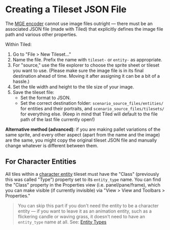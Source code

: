# Creating a Tileset JSON File

The [MGE encoder](../encoder/mge_encoder) cannot use image files outright — there must be an associated JSON file (made with Tiled) that explicitly defines the image file path and various other properties.

Within Tiled:

1. Go to "File > New Tileset…"
2. Name the file. Prefix the name with `tileset-` or `entity-` as appropriate.
3. For "source," use the file explorer to choose the sprite sheet or tileset you want to use. (Please make sure the image file is in its final destination ahead of time. Moving it after assigning it can be a bit of a hassle.)
4. Set the tile width and height to the tile size of your image.
5. Save the tileset file:
	- Set the format to JSON.
	- Set the correct destination folder: `scenario_source_files/entities/` for entities and their portraits, and `scenario_source_files/tilesets/` for everything else. (Keep in mind that Tiled will default to the file path of the last file currently open!)

**Alternative method (advanced)**: if you are making pallet variations of the same sprite, and every other aspect (apart from the name and the image) are the same, you might copy the original tileset JSON file and manually change whatever is different between them.

## For Character Entities

All tiles within a [character entity](../entities/character_entity) tileset must have the "Class" (previously this was called "Type") property set to its `entity_type` name. You can find the "Class" property in the Properties view (i.e. panel/pane/frame), which you can make visible (if currently invisible) via "View > View and Toolbars > Properties."

> You can skip this part if you don't need the entity to be a character entity — if you want to leave it as an animation entity, such as a flickering candle or waving grass, it doesn't need to have an `entity_type` name at all. See: [Entity Types](../entities/entity_types)
